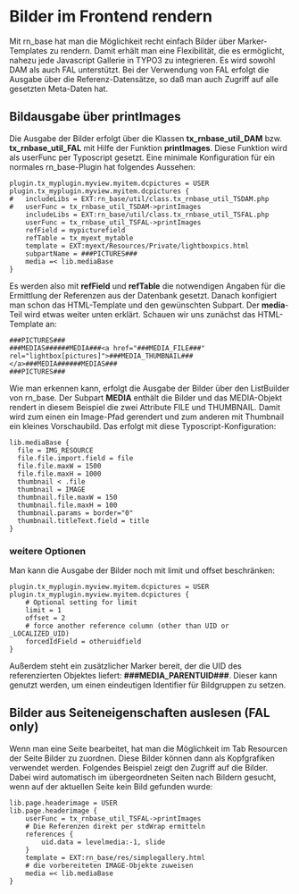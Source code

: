 # Bilder im Frontend rendern
Mit rn_base hat man die Möglichkeit recht einfach Bilder über Marker-Templates zu rendern. Damit erhält man eine Flexibilität, die es ermöglicht, nahezu jede Javascript Gallerie in TYPO3 zu integrieren. Es wird sowohl DAM als auch FAL unterstützt. Bei der Verwendung von FAL erfolgt die Ausgabe über die Referenz-Datensätze, so daß man auch Zugriff auf alle gesetzten Meta-Daten hat. 

## Bildausgabe über printImages
Die Ausgabe der Bilder erfolgt über die Klassen **tx_rnbase_util_DAM** bzw. **tx_rnbase_util_FAL** mit Hilfe der Funktion **printImages**. Diese Funktion wird als userFunc per Typoscript gesetzt. Eine minimale Konfiguration für ein normales rn_base-Plugin hat folgendes Aussehen:

``` 
plugin.tx_myplugin.myview.myitem.dcpictures = USER
plugin.tx_myplugin.myview.myitem.dcpictures {
#	includeLibs = EXT:rn_base/util/class.tx_rnbase_util_TSDAM.php
#	userFunc = tx_rnbase_util_TSDAM->printImages
	includeLibs = EXT:rn_base/util/class.tx_rnbase_util_TSFAL.php
	userFunc = tx_rnbase_util_TSFAL->printImages
	refField = mypicturefield
	refTable = tx_myext_mytable
	template = EXT:myext/Resources/Private/lightboxpics.html
	subpartName = ###PICTURES###
	media =< lib.mediaBase
}
``` 
Es werden also mit **refField** und **refTable** die notwendigen Angaben für die Ermittlung der Referenzen aus der Datenbank gesetzt. Danach konfigiert man schon das HTML-Template und den gewünschten Subpart. Der **media**-Teil wird etwas weiter unten erklärt. Schauen wir uns zunächst das HTML-Template an:

``` 
###PICTURES###
###MEDIAS######MEDIA###<a href="###MEDIA_FILE###" rel="lightbox[pictures]">###MEDIA_THUMBNAIL###</a>###MEDIA######MEDIAS###
###PICTURES###
``` 
Wie man erkennen kann, erfolgt die Ausgabe der Bilder über den ListBuilder von rn_base. Der Subpart **MEDIA** enthält die Bilder und das MEDIA-Objekt rendert in diesem Beispiel die zwei Attribute FILE und THUMBNAIL. Damit wird zum einen ein Image-Pfad gerendert und zum anderen mit Thumbnail ein kleines Vorschaubild. Das erfolgt mit diese Typoscript-Konfiguration:
``` 
lib.mediaBase {
  file = IMG_RESOURCE
  file.file.import.field = file
  file.file.maxW = 1500
  file.file.maxH = 1000
  thumbnail < .file
  thumbnail = IMAGE
  thumbnail.file.maxW = 150
  thumbnail.file.maxH = 100
  thumbnail.params = border="0"
  thumbnail.titleText.field = title
}
``` 
### weitere Optionen
Man kann die Ausgabe der Bilder noch mit limit und offset beschränken:
``` 
plugin.tx_myplugin.myview.myitem.dcpictures = USER
plugin.tx_myplugin.myview.myitem.dcpictures {
	# Optional setting for limit
	limit = 1
	offset = 2
	# force another reference column (other than UID or _LOCALIZED_UID)
	forcedIdField = otheruidfield
}
``` 
Außerdem steht ein zusätzlicher Marker bereit, der die UID des referenzierten Objektes liefert: **###MEDIA_PARENTUID###**. Dieser kann genutzt werden, um einen eindeutigen Identifier für Bildgruppen zu setzen.

## Bilder aus Seiteneigenschaften auslesen (FAL only)
Wenn man eine Seite bearbeitet, hat man die Möglichkeit im Tab Resourcen der Seite Bilder zu zuordnen. Diese Bilder können dann als Kopfgrafiken verwendet werden. Folgendes Beispiel zeigt den Zugriff auf die Bilder. Dabei wird automatisch im übergeordneten Seiten nach Bildern gesucht, wenn auf der aktuellen Seite kein Bild gefunden wurde:

``` 
lib.page.headerimage = USER
lib.page.headerimage {
	userFunc = tx_rnbase_util_TSFAL->printImages
	# Die Referenzen direkt per stdWrap ermitteln
	references {
		uid.data = levelmedia:-1, slide
	}
	template = EXT:rn_base/res/simplegallery.html
	# die vorbereiteten IMAGE-Objekte zuweisen
	media =< lib.mediaBase
}
```